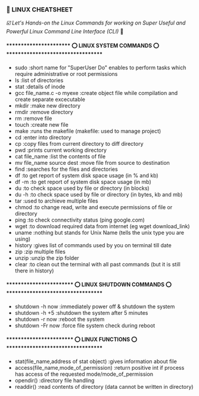 ### :gem: LINUX CHEATSHEET 

*:ballot_box_with_check: Let's Hands-on the Linux Commands for working on Super Useful and Powerful Linux Command Line Interface (CLI)* :round_pushpin:

#### ********************** :o: LINUX SYSTEM COMMANDS :o: *********************************

- sudo                          :short name for "SuperUser Do" enables to perform tasks which require administrative or root permissions
- ls                            :list of directories
- stat                          :details of inode
- gcc file_name.c -o myexe      :create object file while compilation and create separate excecutable
- mkdir                         :make new directory
- rmdir                         :remove directory
- rm                            :remove file
- touch                         :create new file
- make                          :runs the makefile (makefile: used to manage project)
- cd                            :enter into directory
- cp                            :copy files from current directory to diff directory
- pwd                           :prints current working directory
- cat file_name                 :list the contents of file
- mv file_name source dest      :move file from source to destination
- find                          :searches for the files and directories
- df                            :to get report of system disk space usage (in % and kb)
- df -m                         :to get report of system disk space usage (in mb)
- du                            :to check space used by file or directory (in blocks)
- du -h                         :to check space used by file or directory (in bytes, kb and mb)
- tar                           :used to archieve multiple files
- chmod                         :to change read, write and execute permissions of file or directory
- ping                          :to check connectivity status (ping google.com)
- wget                          :to download required data from internet (eg wget download_link)
- uname                         :nothing but stands for Unix Name (tells the unix type you are using)
- history                       :gives list of commands used by you on terminal till date
- zip                           :zip multiple files
- unzip                         :unzip the zip folder
- clear                         :to clean out the terminal with all past commands (but it is still there in history)



#### *********************** :o: LINUX SHUTDOWN COMMANDS :o: *********************************

- shutdown -h now               :immediately power off & shutdown the system 
- shutdown -h +5                :shutdown the system after 5 minutes
- shutdown -r now               :reboot the system 
- shutdown -Fr now              :force file system check during reboot

#### *********************** :o: LINUX FUNCTIONS :o: *********************************

- stat(file_name,address of stat object)            :gives information about file
- access(file_name,mode_of_permission)              :return positive int if process has access of the requested mode/mode_of_permission
- opendir()                                         :directory file handling
- readdir()                                         :read contents of directory (data cannot be written in directory)
